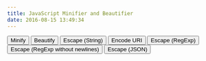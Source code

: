 ```yaml
---
title: JavaScript Minifier and Beautifier
date: 2016-08-15 13:49:34
---
```


<script src="/libraries/lib/codemirror.js"></script>

<link rel="stylesheet" href="/libraries/lib/codemirror.css">

<script src="/libraries/mode/css/css.js"></script>

<script src="/libraries/uglify.js"></script>

<script src="/libraries/beautify.js"></script>

<script type="text/javascript">
window.onload = function() {
  function re_escape_n(str) {
    return str.replace(/[-\/\\^$*+?.()|[\]{}]/g, '\\$&');
  }
  function re_escape(str) {
    return str.replace(/[-\/\\^$*+?.()|[\]{}]/g, '\\$&').replace(/\n/g, '\\n');
  }

  function descape(string) {
    /*
    From joliss/js-string-escape under MIT:

    The MIT License (MIT)

    Copyright (c) 2013 Jo Liss

    Permission is hereby granted, free of charge, to any person obtaining a copy
    of this software and associated documentation files (the "Software"), to deal
    in the Software without restriction, including without limitation the rights
    to use, copy, modify, merge, publish, distribute, sublicense, and/or sell
    copies of the Software, and to permit persons to whom the Software is
    furnished to do so, subject to the following conditions:

    The above copyright notice and this permission notice shall be included in
    all copies or substantial portions of the Software.

    THE SOFTWARE IS PROVIDED "AS IS", WITHOUT WARRANTY OF ANY KIND, EXPRESS OR
    IMPLIED, INCLUDING BUT NOT LIMITED TO THE WARRANTIES OF MERCHANTABILITY,
    FITNESS FOR A PARTICULAR PURPOSE AND NONINFRINGEMENT. IN NO EVENT SHALL THE
    AUTHORS OR COPYRIGHT HOLDERS BE LIABLE FOR ANY CLAIM, DAMAGES OR OTHER
    LIABILITY, WHETHER IN AN ACTION OF CONTRACT, TORT OR OTHERWISE, ARISING FROM,
    OUT OF OR IN CONNECTION WITH THE SOFTWARE OR THE USE OR OTHER DEALINGS IN
    THE SOFTWARE.

     */
    return ('' + string).replace(/["'\\\n\r\u2028\u2029]/g, function (character) {
      // Escape all characters not included in SingleStringCharacters and
      // DoubleStringCharacters on
      // http://www.ecma-international.org/ecma-262/5.1/#sec-7.8.4
      switch (character) {
        case '"':
        case "'":
        case '\\':
          return '\\' + character;
        // Four possible LineTerminator characters need to be escaped:
        case '\n':
          return '\\n';
        case '\r':
          return '\\r';
        case '\u2028':
          return '\\u2028';
        case '\u2029':
          return '\\u2029';
      }
    });
  }

  function jsonEscape(str) {
    return str.replace(/\"/g, '\\"').replace(/\r?\n/g, '\\n');
  }

  function minify(__str) {

    var options = UglifyJS.defaults({}, {
        spidermonkey     : false,
        outSourceMap     : null,
        sourceRoot       : null,
        inSourceMap      : null,
        sourceMapUrl     : null,
        fromString       : false,
        warnings         : false,
        mangle           : {},
        mangleProperties : false,
        nameCache        : null,
        output           : null,
        compress         : {},
        parse            : {}
    });
    UglifyJS.base54.reset();

    // 1. parse
    var toplevel = null,
        sourcesContent = {};

    if (options.spidermonkey) {
        toplevel = UglifyJS.AST_Node.from_mozilla_ast(files);
    } else {
      toplevel = UglifyJS.parse(__str, {
        filename: 'inlinefile.js',
        toplevel: toplevel,
        bare_returns: options.parse ? options.parse.bare_returns : undefined
      });
    }

    if (options.wrap) {
      toplevel = toplevel.wrap_commonjs(options.wrap, options.exportAll);
    }

    // 2. compress
    if (options.compress) {
        var compress = { warnings: options.warnings };
        UglifyJS.merge(compress, options.compress);
        toplevel.figure_out_scope();
        var sq = UglifyJS.Compressor(compress);
        toplevel = sq.compress(toplevel);
    }

    // 3. mangle properties
    if (options.mangleProperties || options.nameCache) {
        options.mangleProperties.cache = UglifyJS.readNameCache(options.nameCache, "props");
        toplevel = UglifyJS.mangle_properties(toplevel, options.mangleProperties);
        UglifyJS.writeNameCache(options.nameCache, "props", options.mangleProperties.cache);
    }

    // 4. mangle
    if (options.mangle) {
        toplevel.figure_out_scope(options.mangle);
        toplevel.compute_char_frequency(options.mangle);
        toplevel.mangle_names(options.mangle);
    }

    // 5. output
    var inMap = options.inSourceMap;
    var output = {};
    //if (typeof options.inSourceMap == "string") {
    //    inMap = JSON.parse(fs.readFileSync(options.inSourceMap, "utf8"));
    //}
    if (options.outSourceMap) {
        output.source_map = UglifyJS.SourceMap({
            file: options.outSourceMap,
            orig: inMap,
            root: options.sourceRoot
        });
        if (options.sourceMapIncludeSources) {
            for (var file in sourcesContent) {
                if (sourcesContent.hasOwnProperty(file)) {
                    output.source_map.get().setSourceContent(file, sourcesContent[file]);
                }
            }
        }

    }
    if (options.output) {
        UglifyJS.merge(output, options.output);
    }
    var stream = UglifyJS.OutputStream(output);
    toplevel.print(stream);

    var mappingUrlPrefix = "\n//# sourceMappingURL=";
    if (options.outSourceMap && typeof options.outSourceMap === "string" && options.sourceMapUrl !== false) {
        stream += mappingUrlPrefix + (typeof options.sourceMapUrl === "string" ? options.sourceMapUrl : options.outSourceMap);
    }

    var source_map = output.source_map;
    if (source_map) {
        source_map = source_map + "";
    }

    //return {
    //    code : stream + "",
    //    map  : source_map
    //};

    return stream + "";

  }
  function beautify(text) {
    return js_beautify(text, {
      'indent_size' : 2,
      'indent_char' : ' '
    });
  }
  var myCodeMirror = CodeMirror(document.getElementById('textfield'), {
    value: "// Minifier powered by UglifyJS2\nvar a = 0; var b = 'abc';\n\n/** UglifyJS is released under the BSD license:\n\nCopyright 2012-2013 (c) Mihai Bazon <mihai.bazon@gmail.com>\n\nRedistribution and use in source and binary forms, with or without\nmodification, are permitted provided that the following conditions\nare met:\n\n    * Redistributions of source code must retain the above\n      copyright notice, this list of conditions and the following\n      disclaimer.\n\n    * Redistributions in binary form must reproduce the above\n      copyright notice, this list of conditions and the following\n      disclaimer in the documentation and/or other materials\n      provided with the distribution.\n\nTHIS SOFTWARE IS PROVIDED BY THE COPYRIGHT HOLDER “AS IS” AND ANY\nEXPRESS OR IMPLIED WARRANTIES, INCLUDING, BUT NOT LIMITED TO, THE\nIMPLIED WARRANTIES OF MERCHANTABILITY AND FITNESS FOR A PARTICULAR\nPURPOSE ARE DISCLAIMED. IN NO EVENT SHALL THE COPYRIGHT HOLDER BE\nLIABLE FOR ANY DIRECT, INDIRECT, INCIDENTAL, SPECIAL, EXEMPLARY,\nOR CONSEQUENTIAL DAMAGES (INCLUDING, BUT NOT LIMITED TO,\nPROCUREMENT OF SUBSTITUTE GOODS OR SERVICES; LOSS OF USE, DATA, OR\nPROFITS; OR BUSINESS INTERRUPTION) HOWEVER CAUSED AND ON ANY\nTHEORY OF LIABILITY, WHETHER IN CONTRACT, STRICT LIABILITY, OR\nTORT (INCLUDING NEGLIGENCE OR OTHERWISE) ARISING IN ANY WAY OUT OF\nTHE USE OF THIS SOFTWARE, EVEN IF ADVISED OF THE POSSIBILITY OF\nSUCH DAMAGE. */",
    mode:  "css",
    lineWrapping: true,
    lineNumbers: true
  });
  // Minify
  document.getElementById('do-min').onclick = function() {
    try {
      myCodeMirror.setValue(minify(myCodeMirror.getValue()));
    } catch (err) {
      alert("Could not minify: " + err);
      console.trace(err);
    }
  };
  // Beautify
  document.getElementById('do-bt').onclick = function() {
    try {
      myCodeMirror.setValue(beautify(myCodeMirror.getValue()));
    } catch (err) {
      alert("Could not beautify: " + err);
      console.trace(err);
    }
  };
  // Escape
  document.getElementById('do-esc').onclick = function() {
    try {
      myCodeMirror.setValue(descape(myCodeMirror.getValue()));
    } catch (err) {
      alert("Could not escape: " + err);
      console.trace(err);
    }
  };
  // Encode URI
  document.getElementById('do-enc').onclick = function() {
    try {
      myCodeMirror.setValue(encodeURI(myCodeMirror.getValue()));
    } catch (err) {
      alert("Could not encode: " + err);
      console.trace(err);
    }
  };
  // Escape RegExp
  document.getElementById('do-resc').onclick = function() {
    try {
      myCodeMirror.setValue(re_escape(myCodeMirror.getValue()));
    } catch (err) {
      alert("Could not escape: " + err);
      console.trace(err);
    }
  };
  // Escape RegExp (no newlines)
  document.getElementById('do-resc2').onclick = function() {
    try {
      myCodeMirror.setValue(re_escape_n(myCodeMirror.getValue()));
    } catch (err) {
      alert("Could not escape: " + err);
      console.trace(err);
    }
  };
  // Escape JSON
  document.getElementById('do-jesc').onclick = function() {
    try {
      myCodeMirror.setValue(jsonEscape(myCodeMirror.getValue()));
    } catch (err) {
      alert("Could not escape: " + err);
      console.trace(err);
    }
  };
};
</script>

<style type="text/css">
.CodeMirror { /* not at all stolen from http://jsbeautifier.org/ */
    border: 1px solid #ccc;
    height: 450px;
    font-size: 90%;
    margin-bottom: 6px;
    background: white;
}
</style>

<button class="submit hansen-wrap" id="do-min">Minify</button> <button class="submit hansen-wrap" id="do-bt">Beautify</button> <button class="submit hansen-wrap" id="do-esc">Escape (String)</button> <button class="submit hansen-wrap" id="do-enc">Encode URI</button> <button class="submit hansen-wrap" id="do-resc">Escape (RegExp)</button> <button class="submit hansen-wrap" id="do-resc2">Escape (RegExp without newlines)</button> <button class="submit hansen-wrap" id="do-jesc">Escape (JSON)</button> 

<div id="textfield"></div>